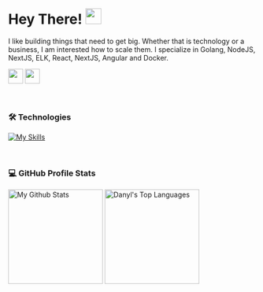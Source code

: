 # Hey There! <img src="https://media.giphy.com/media/hvRJCLFzcasrR4ia7z/giphy.gif" width="32px">
I like building things that need to get big. Whether that is technology or a business, I am interested how to scale them. I specialize in Golang, NodeJS, NextJS, ELK, React, NextJS, Angular and Docker.

<a href="mailto:ch.danyl@gmail.com"><img src="https://img.shields.io/badge/Gmail-D14836?style=for-the-badge&logo=gmail&logoColor=white" height=30></a>
<a href="https://www.linkedin.com/in/danylchader"><img src="https://img.shields.io/badge/LinkedIn-0077B5?style=for-the-badge&logo=linkedin&logoColor=white" height=30></a>

<br/>

### 🛠️ Technologies
[![My Skills](https://skillicons.dev/icons?i=go,nodejs,nextjs,react,angular,ts,mysql,mongodb,postgres,docker,kubernetes,git)](https://skillicons.dev)

<br/>

### 💻 GitHub Profile Stats

<a href="https://github.com/anuraghazra/github-readme-stats"><img alt="My Github Stats" src="https://github-readme-stats-k90mirzaei.vercel.app/api?username=cdanyl&rank_icon=percentile&include_all_commits=true&count_private=true&show_icons=true&theme=react&hide_border=true&title_color=F85D7F&icon_color=F8D866" height="192px"/></a>
<a href="https://github.com/anuraghazra/github-readme-stats"><img alt="Danyl's Top Languages" src="https://github-readme-stats-k90mirzaei.vercel.app/api/top-langs/?layout=compact&bg_color=1F222E&username=cdanyl&langs_count=8&hide=Jupyter%20Notebook&hide_border=true&title_color=F85D7F&theme=react&icon_color=F8D866" height="192px"/></a>